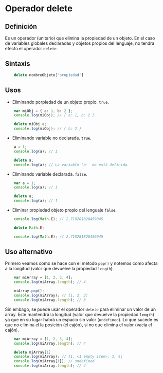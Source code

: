 # Operador **delete**

## Definición

Es un operador (unitario) que elimina la propiedad de un objeto. En el caso de variables globales declaradas y objetos propios del lenguaje, no tendra efecto el operador ```delete```.

## Sintaxis

```js
    delete nombreObjeto['propiedad']
```

## Usos

- Eliminando porpiedad de un objeto propio. ```true```.

```js
    var miObj = { a: 1, b: 2 };
    console.log(miObj); // { a: 1, b: 2 }

    delete miObj.a;
    console.log(miObj); // { b: 2 }
```

- Eliminando variable no declarada. ```true```.

```js
    a = 1;
    console.log(a); // 1

    delete a;
    console.log(a); // La variable 'a'  no está definida.
```

- Eliminando variable declarada. ```false```.

```js
    var a = 1;
    console.log(a); // 1

    delete a;
    console.log(a); // 1
```

- Eliminar propiedad objeto propio del lenguaje ```false```.

```js
    console.log(Math.E); // 2.718281828459045

    delete Math.E;

    console.log(Math.E); // 2.718281828459045
```

## Uso alternativo

Primero veamos como se hace con el método ```pop()``` y notemos como afecta a la longitud (valor que devuelve la propiedad ```length```).

```js
    var miArray = [1, 2, 3, 4];
    console.log(miArray.length); // 4

    miArray.pop();
    console.log(miArray); // [1, 2, 3]
    console.log(miArray.length); // 3
```

Sin embago, se puede usar el operador ```delete``` para eliminar un valor de un array. Este mantendrá la longitud (valor que devuelve la propiedad ```length```) ya que en su lugar habrá un espacio sin valor (```undefined```). Lo que sucede es que no elimina el la posición (el cajón), si no que elimina el valor (vacia el cajón).

```js
    var miArray = [1, 2, 3, 4];
    console.log(miArray.length); // 4

    delete miArray[1]
    console.log(miArray); // [1, <1 empty item>, 3, 4]
    console.log(miArray[1]); // undefined
    console.log(miArray.length); // 4
```

